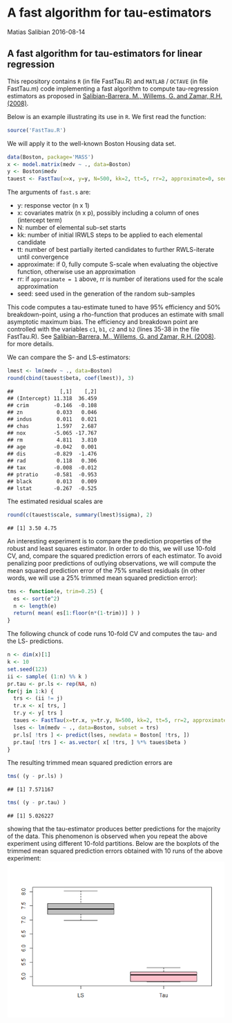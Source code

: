 A fast algorithm for tau-estimators
================
Matias Salibian
2016-08-14

A fast algorithm for tau-estimators for linear regression
---------------------------------------------------------

This repository contains `R` (in file FastTau.R) and `MATLAB` / `OCTAVE` (in file FastTau.m) code implementing a fast algorithm to compute tau-regression estimators as proposed in [Salibian-Barrera, M., Willems, G. and Zamar, R.H. (2008)](http://dx.doi.org/10.1198/106186008X343785).

Below is an example illustrating its use in `R`. We first read the function:

``` r
source('FastTau.R')
```

We will apply it to the well-known Boston Housing data set.

``` r
data(Boston, package='MASS')
x <- model.matrix(medv ~ ., data=Boston)
y <- Boston$medv
tauest <- FastTau(x=x, y=y, N=500, kk=2, tt=5, rr=2, approximate=0, seed=456)
```

The arguments of `fast.s` are:

-   y: response vector (n x 1)
-   x: covariates matrix (n x p), possibly including a column of ones (intercept term)
-   N: number of elemental sub-set starts
-   kk: number of initial IRWLS steps to be applied to each elemental candidate
-   tt: number of best partially iterted candidates to further RWLS-iterate until convergence
-   approximate: if 0, fully compute S-scale when evaluating the objective function, otherwise use an approximation
-   rr: if `approximate = 1` above, rr is number of iterations used for the scale approximation
-   seed: seed used in the generation of the random sub-samples

This code computes a tau-estimate tuned to have 95% efficiency and 50% breakdown-point, using a rho-function that produces an estimate with small asymptotic maximum bias. The efficiency and breakdown point are controlled with the variables `c1`, `b1`, `c2` and `b2` (lines 35-38 in the file FastTau.R). See [Salibian-Barrera, M., Willems, G. and Zamar, R.H. (2008)](http://dx.doi.org/10.1198/106186008X343785). for more details.

We can compare the S- and LS-estimators:

``` r
lmest <- lm(medv ~ ., data=Boston)
round(cbind(tauest$beta, coef(lmest)), 3)
```

    ##               [,1]    [,2]
    ## (Intercept) 11.318  36.459
    ## crim        -0.146  -0.108
    ## zn           0.033   0.046
    ## indus        0.011   0.021
    ## chas         1.597   2.687
    ## nox         -5.065 -17.767
    ## rm           4.811   3.810
    ## age         -0.042   0.001
    ## dis         -0.829  -1.476
    ## rad          0.118   0.306
    ## tax         -0.008  -0.012
    ## ptratio     -0.581  -0.953
    ## black        0.013   0.009
    ## lstat       -0.267  -0.525

The estimated residual scales are

``` r
round(c(tauest$scale, summary(lmest)$sigma), 2)
```

    ## [1] 3.50 4.75

An interesting experiment is to compare the prediction properties of the robust and least squares estimator. In order to do this, we will use 10-fold CV, and, compare the squared prediction errors of each estimator. To avoid penalizing poor predictions of outlying observations, we will compute the mean squared prediction error of the 75% smallest residuals (in other words, we will use a 25% trimmed mean squared prediction error):

``` r
tms <- function(e, trim=0.25) {
  es <- sort(e^2)
  n <- length(e)
  return( mean( es[1:floor(n*(1-trim))] ) )
}
```

The following chunck of code runs 10-fold CV and computes the tau- and the LS- predictions.

``` r
n <- dim(x)[1]
k <- 10
set.seed(123)
ii <- sample( (1:n) %% k )
pr.tau <- pr.ls <- rep(NA, n)
for(j in 1:k) {
  trs <- (ii != j)
  tr.x <- x[ trs, ]
  tr.y <- y[ trs ]
  taues <- FastTau(x=tr.x, y=tr.y, N=500, kk=2, tt=5, rr=2, approximate=0, seed=456)
  lses <- lm(medv ~ ., data=Boston, subset = trs)
  pr.ls[ !trs ] <- predict(lses, newdata = Boston[ !trs, ])
  pr.tau[ !trs ] <- as.vector( x[ !trs, ] %*% taues$beta )
}
```

The resulting trimmed mean squared prediction errors are

``` r
tms( (y - pr.ls) )
```

    ## [1] 7.571167

``` r
tms( (y - pr.tau) )
```

    ## [1] 5.026227

showing that the tau-estimator produces better predictions for the majority of the data. This phenomenon is observed when you repeat the above experiment using different 10-fold partitions. Below are the boxplots of the trimmed mean squared prediction errors obtained with 10 runs of the above experiment: ![](README_files/figure-markdown_github/CV2-1.png)
